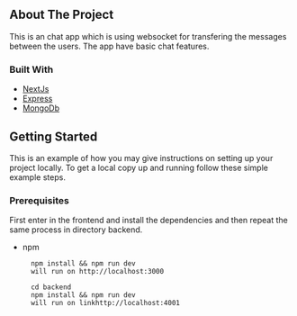 ## About The Project

This is an chat app which is using websocket for transfering the messages between the users. The app have basic chat features.

### Built With

- [NextJs](https://nextjs.org/)
- [Express](https://expressjs.com/)
- [MongoDb](https://www.mongodb.com/)

## Getting Started

This is an example of how you may give instructions on setting up your project locally.
To get a local copy up and running follow these simple example steps.

### Prerequisites

First enter in the frontend and install the dependencies and then repeat the same process in directory backend.

- npm

  ```cd frontend
    npm install && npm run dev
    will run on http://localhost:3000

    cd backend
    npm install && npm run dev
    will run on linkhttp://localhost:4001
  ```
